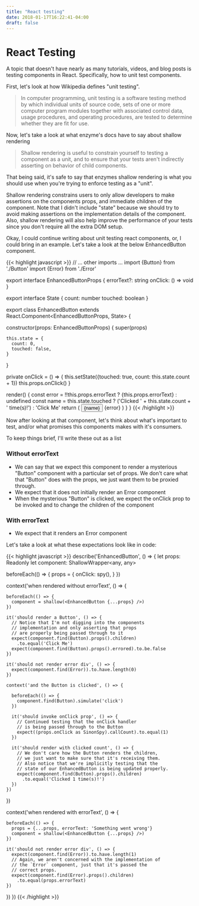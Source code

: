 ```yaml
---
title: "React testing"
date: 2018-01-17T16:22:41-04:00
draft: false
---
```


# React Testing

A topic that doesn't have nearly as many tutorials, videos, and blog posts is
testing components in React. Specifically, how to unit test components.

First, let's look at how Wikipedia defines "unit testing".

> In computer programming, unit testing is a software testing method by which
> individual units of source code, sets of one or more computer program modules
> together with associated control data, usage procedures, and operating
> procedures, are tested to determine whether they are fit for use.

Now, let's take a look at what enzyme's docs have to say about shallow rendering

> Shallow rendering is useful to constrain yourself to testing a component as a
> unit, and to ensure that your tests aren't indirectly asserting on behavior
> of child components.

That being said, it's safe to say that enzymes shallow rendering is what you
should use when you're trying to enforce testing as a "unit".

Shallow rendering constrains users to only allow developers to make assertions
on the components props, and immediate children of the component. Note that I
didn't include "state" because we should try to avoid making assertions on
the implementation details of the component. Also, shallow rendering will also
help improve the performance of your tests since you don't require all the
extra DOM setup.

Okay, I could continue writing about unit testing react components, or, I could
bring in an example. Let's take a look at the below EnhancedButton component.

{{< highlight javascript >}}
// ... other imports ...
import {Button} from './Button'
import {Error} from './Error'

export interface EnhancedButtonProps {
  errorText?: string
  onClick: () => void
}

export interface State {
  count: number
  touched: boolean
}

export class EnhancedButton
    extends React.Component<EnhancedButtonProps, State> {

  constructor(props: EnhancedButtonProps) {
    super(props)

    this.state = {
      count: 0,
      touched: false,
    }
  }

  private onClick = () => {
    this.setState({touched: true, count: this.state.count + 1})
    this.props.onClick()
  }

  render() {
    const error = !!this.props.errorText
      ?  <Error>{this.props.errorText}</Error>
      :  undefined
    const name = this.state.touched
      ? ('Clicked ' + this.state.count + ' time(s)!')
      : 'Click Me'
    return (
      <span>
        <Button
          errored={!!this.props.errorText}
          onClick={this.onClick}
        >
          {name}
        </Button>
        {error}
      </span>
    )
  }
}
{{< /highlight >}}


Now after looking at that component, let's think about what's important to test,
and/or what promises this components makes with it's consumers.

To keep things brief, I'll write these out as a list

### Without errorText
- We can say that we expect this component to render a mysterious "Button"
component with a particular set of props. We don't care what that "Button" does
with the props, we just want them to be proxied through.
- We expect that it does not initially render an Error component
- When the mysterious "Button" is clicked, we expect the onClick prop to be
  invoked and to change the children of the component

### With errorText
- We expect that it renders an Error component

Let's take a look at what these expectations look like in code:

{{< highlight javascript >}}
describe('EnhancedButton', () => {
  let props: Readonly<EnhancedButtonProps>
  let component: ShallowWrapper<any, any>

  beforeEach(() => {
    props = {
      onClick: spy(),
    }
  })

  context('when rendered without errorText', () => {

    beforeEach(() => {
      component = shallow(<EnhancedButton {...props} />)
    })

    it('should render a Button', () => {
      // Notice that I'm not digging into the components
      // implementation and only asserting that props
      // are properly being passed through to it
      expect(component.find(Button).props().children)
        .to.equal('Click Me')
      expect(component.find(Button).props().errored).to.be.false
    })

    it('should not render error div', () => {
      expect(component.find(Error)).to.have.length(0)
    })

    context('and the Button is clicked', () => {

      beforeEach(() => {
        component.find(Button).simulate('click')
      })

      it('should invoke onClick prop', () => {
        // Continued testing that the onClick handler
        // is being passed through to the Button
        expect((props.onClick as SinonSpy).callCount).to.equal(1)
      })

      it('should render with clicked count', () => {
        // We don't care how the Button renders the children,
        // we just want to make sure that it's receiving them.
        // Also notice that we're implicitly testing that the
        // state of our EnhancedButton is being updated properly.
        expect(component.find(Button).props().children)
          .to.equal('Clicked 1 time(s)!')
      })
    })
  })

  context('when rendered with errorText', () => {

    beforeEach(() => {
      props = {...props, errorText: 'Something went wrong'}
      component = shallow(<EnhancedButton {...props} />)
    })

    it('should not render error div', () => {
      expect(component.find(Error)).to.have.length(1)
      // Again, we aren't concerned with the implementation of
      // the `Error` component, just that it's passed the
      // correct props.
      expect(component.find(Error).props().children)
        .to.equal(props.errorText)
    })
  })
})
{{< /highlight >}}
